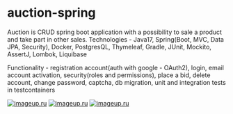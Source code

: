 # auction-spring
Auction is CRUD spring boot application with a possibility to sale a product and take part in other sales.
Technologies - Java17, Spring(Boot, MVC, Data JPA, Security), Docker, PostgresQL, Thymeleaf, Gradle, JUnit, Mockito, AssertJ, Lombok, Liquibase

Functionality - registration account(auth with google - OAuth2), login, email account activation, security(roles and permissions), 
place a bid, delete account, change password, captcha, db migration, unit and integration tests in testcontainers

[![imageup.ru](https://imageup.ru/img242/thumb/market3942061.jpg)](https://imageup.ru/img242/3942061/market.png.html)
[![imageup.ru](https://imageup.ru/img76/thumb/registr3942059.jpg)](https://imageup.ru/img76/3942059/registr.png.html)
[![imageup.ru](https://imageup.ru/img17/thumb/index3942060.jpg)](https://imageup.ru/img17/3942060/index.png.html)

